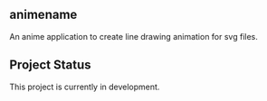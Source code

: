 ## animename
An anime application to create line drawing animation for svg files.
## Project Status 
This project is currently in development. 
